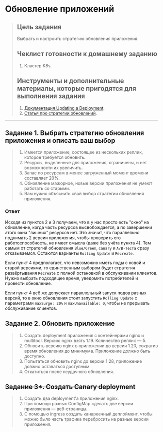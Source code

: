 # Обновление приложений

>## Цель задания
>
>Выбрать и настроить стратегию обновления приложения.
>
>## Чеклист готовности к домашнему заданию
>
>1. Кластер K8s.
>
>## Инструменты и дополнительные материалы, которые пригодятся для выполнения задания
>
>1. [Документация Updating a Deployment](https://kubernetes.io/docs/concepts/workloads/controllers/deployment/#updating-a-deployment).
>2. [Статья про стратегии обновлений](https://habr.com/ru/companies/flant/articles/471620/).

-----

## Задание 1. Выбрать стратегию обновления приложения и описать ваш выбор

>1. Имеется приложение, состоящее из нескольких реплик, которое требуется обновить.
>2. Ресурсы, выделенные для приложения, ограничены, и нет возможности их увеличить.
>3. Запас по ресурсам в менее загруженный момент времени составляет 20%.
>4. Обновление мажорное, новые версии приложения не умеют работать со старыми.
>5. Вам нужно объяснить свой выбор стратегии обновления приложения.

### Ответ

Исходя из пунктов 2 и 3 получаем, что в у нас просто есть "окно" на обновление, когда часть ресурсов высвобождается, а по завершении этого окна "лишних" ресурсов нет. Это значит, что параллельно поднимать 2 версии приложения, чтобы проверить его работоспособность, не имеет смысла (даже без учёта пункта 4). Тем самым от стратегий обновления `Blue/Green`, `Canary` и `A/B-теста` сразу отказываемся. Остаются варианты `Rolling Update` и `Recreate`. 

Если пункт 4 предполагает, что невозможно иметь поды с новой и старой версиями, то единственным выбором будет стратегия развёртывания `Recreate` с полной остановкой в обслуживании клиентов. Нужно выбрать подходящее время, уведомить потребителей и провести обновление. 

Если пункт 4 всё же допускает параллельный запуск подов разных версий, то в окно обновления стоит запустить `Rolling Update` с параметрами `maxSurge: 20%` и `maxUnavailable: 0`, чтобы не прерывать обслуживание клиентов. 

## Задание 2. Обновить приложение

>1. Создать deployment приложения с контейнерами nginx и multitool. Версию nginx взять 1.19. Количество реплик — 5.
>2. Обновить версию nginx в приложении до версии 1.20, сократив время обновления до минимума. Приложение должно быть доступно.
>3. Попытаться обновить nginx до версии 1.28, приложение должно оставаться доступным.
>4. Откатиться после неудачного обновления.

## ~~Задание 3*. Создать Canary deployment~~

>1. Создать два deployment'а приложения nginx.
>2. При помощи разных ConfigMap сделать две версии приложения — веб-страницы.
>3. С помощью ingress создать канареечный деплоймент, чтобы можно было часть трафика перебросить на разные версии приложения.
